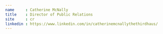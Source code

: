 ```yaml
---
name     : Catherine McNally
title    : Director of Public Relations
site     : cr
linkedin : https://www.linkedin.com/in/catherinemcnallythethirdhaus/
---
```

